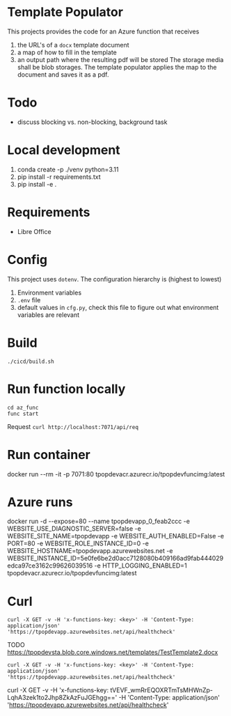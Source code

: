 # Template Populator

This projects provides the code for an Azure function that receives 
1. the URL's of a `docx` template document
2. a map of how to fill in the template
3. an output path where the resulting pdf will be stored
The storage media shall be blob storages. The template populator applies the map to the document and saves it as a pdf.

# Todo
- discuss blocking vs. non-blocking, background task

# Local development
1. conda create -p ./venv python=3.11
2. pip install -r requirements.txt
3. pip install -e .

# Requirements
- Libre Office

# Config
This project uses `dotenv`. The configuration hierarchy is (highest to lowest)
1. Environment variables
2. `.env` file
3. default values in `cfg.py`, check this file to figure out what environment variables are relevant


# Build
`./cicd/build.sh`

# Run function locally
```
cd az_func
func start
```
Request `curl http://localhost:7071/api/req`

# Run container
docker run --rm -it -p 7071:80 tpopdevacr.azurecr.io/tpopdevfuncimg:latest

# Azure runs
docker run -d --expose=80 --name tpopdevapp_0_feab2ccc -e WEBSITE_USE_DIAGNOSTIC_SERVER=false -e WEBSITE_SITE_NAME=tpopdevapp -e WEBSITE_AUTH_ENABLED=False -e PORT=80 -e WEBSITE_ROLE_INSTANCE_ID=0 -e WEBSITE_HOSTNAME=tpopdevapp.azurewebsites.net -e WEBSITE_INSTANCE_ID=5e0fe6be2d0acc7128080b409166ad9fab444029edca97ce3162c99626039516 -e HTTP_LOGGING_ENABLED=1 tpopdevacr.azurecr.io/tpopdevfuncimg:latest

# Curl
```
curl -X GET -v -H 'x-functions-key: <key>' -H 'Content-Type: application/json' 'https://tpopdevapp.azurewebsites.net/api/healthcheck'
```

 TODO
https://tpopdevsta.blob.core.windows.net/templates/TestTemplate2.docx
```
curl -X GET -v -H 'x-functions-key: <key>' -H 'Content-Type: application/json' 'https://tpopdevapp.azurewebsites.net/api/healthcheck'
```


curl -X GET -v -H 'x-functions-key: tVEVF_wmRrEQOXRTmTsMHWnZp-LqhA3zek1to2Jhp8ZkAzFuJGEhgg==' -H 'Content-Type: application/json' 'https://tpopdevapp.azurewebsites.net/api/healthcheck'